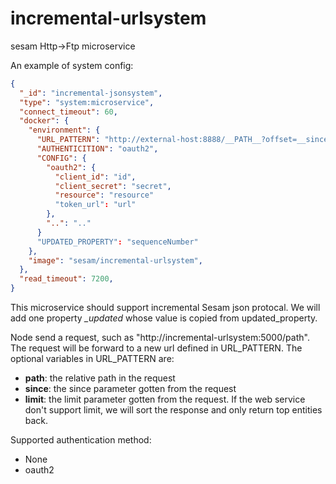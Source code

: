 # incremental-urlsystem
sesam Http->Ftp microservice

An example of system config: 

```json
{
  "_id": "incremental-jsonsystem",
  "type": "system:microservice",
  "connect_timeout": 60,
  "docker": {
    "environment": {
      "URL_PATTERN": "http://external-host:8888/__PATH__?offset=__since__&limit=__limit__",
      "AUTHENTICITION": "oauth2",
      "CONFIG": {
        "oauth2": {
          "client_id": "id",
          "client_secret": "secret",
          "resource": "resource"
          "token_url": "url"
        },
        "..": ".."
      }
      "UPDATED_PROPERTY": "sequenceNumber"
    },
    "image": "sesam/incremental-urlsystem",
  },
  "read_timeout": 7200,
}
```

This microservice should support incremental Sesam json protocal. We will add one property *_updated* whose value is copied from updated_property.

Node send a request, such as "http://incremental-urlsystem:5000/path". The request will be forward to a new url defined in URL_PATTERN. The optional variables in URL_PATTERN are:
  - __path__: the relative path in the request
  - __since__: the since parameter gotten from the request
  - __limit__: the limit parameter gotten from the request. If the web service don't support limit, we will sort the response and only return top entities back.


Supported authentication method:
  - None
  - oauth2
